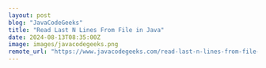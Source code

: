 ```yaml
---
layout: post
blog: "JavaCodeGeeks"
title: "Read Last N Lines From File in Java"
date: 2024-08-13T08:35:00Z
image: images/javacodegeeks.png
remote_url: "https://www.javacodegeeks.com/read-last-n-lines-from-file-in-java.html"
---
```

